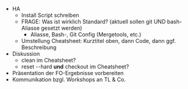 - HA
  - Install Script schreiben
  - FRAGE: Was ist wirklich Standard? (aktuell sollen git UND bash-Aliasse gesetzt werden)
    - Aliasse, Bash-, Git Config (Mergetools, etc.)
  - Umstellung Cheatsheet: Kurztitel oben, dann Code, dann ggf. Beschreibung
- Diskussion
  - clean im Cheatsheet?
  - reset --hard **und** checkout im Cheatsheet?
- Präsentation der FO-Ergebnisse vorbereiten
- Kommunikation bzgl. Workshops an TL & Co.
